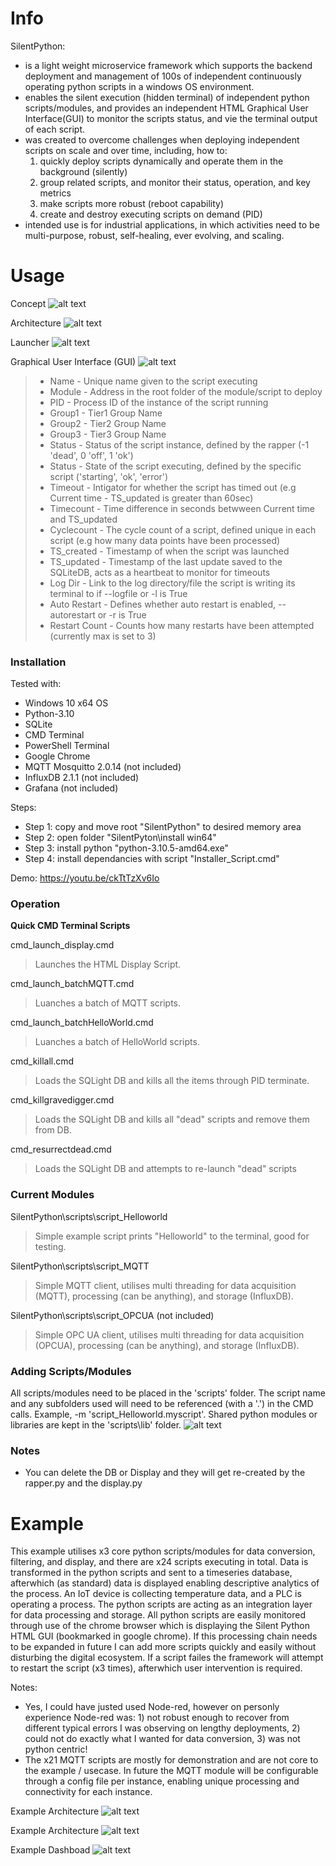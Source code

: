 # Info

SilentPython:
- is a light weight microservice framework which supports the backend deployment and management of 100s of independent continuously operating python scripts in a windows OS environment. 
- enables the silent execution (hidden terminal) of independent python scripts/modules, and provides an independent HTML Graphical User Interface(GUI) to monitor the scripts status, and vie the terminal output of each script.
- was created to overcome challenges when deploying independent scripts on scale and over time, including, how to:
    1. quickly deploy scripts dynamically and operate them in the background (silently)
    2. group related scripts, and monitor their status, operation, and key metrics
    3. make scripts more robust (reboot capability)
    4. create and destroy executing scripts on demand (PID)
- intended use is for industrial applications, in which activities need to be multi-purpose, robust, self-healing, ever evolving, and scaling.

# Usage
Concept
![alt text](https://github.com/jmor2000/SilentPython/blob/eff18374352fda133cb19c917335cd9111257aee/img/SP%20Scope.JPG?raw=true)

Architecture
![alt text](https://github.com/jmor2000/SilentPython/blob/db88932ce6032c21e34c71e9dce0a891bf5bc359/img/Architecture.PNG?raw=true)

Launcher
![alt text](https://github.com/jmor2000/SilentPython/blob/9f0ab07e4220a9483fabd02aca8e6d51bb3b33be/img/Launch%20Script.JPG?raw=true)

Graphical User Interface (GUI)
![alt text](https://github.com/jmor2000/SilentPython/blob/744e206cb2ec94538453e8ecc8398d7f95f2568f/img/HTML-Display.PNG?raw=true)
>- Name          - Unique name given to the script executing
>- Module        - Address in the root folder of the module/script to deploy
>- PID           - Process ID of the instance of the script running
>- Group1        - Tier1 Group Name
>- Group2        - Tier2 Group Name
>- Group3        - Tier3 Group Name
>- Status        - Status of the script instance, defined by the rapper (-1 'dead', 0 'off', 1 'ok')
>- Status        - State of the script executing, defined by the specific script ('starting', 'ok', 'error')
>- Timeout       - Intigator for whether the script has timed out (e.g Current time - TS_updated is greater than 60sec)
>- Timecount     - Time difference in seconds betwween Current time and TS_updated
>- Cyclecount    - The cycle count of a script, defined unique in each script (e.g how many data points have been processed)
>- TS_created    - Timestamp of when the script was launched
>- TS_updated    - Timestamp of the last update saved to the SQLiteDB, acts as a heartbeat to monitor for timeouts
>- Log Dir       - Link to the log directory/file the script is writing its terminal to if --logfile or -l is True
>- Auto Restart  - Defines whether auto restart is enabled, --autorestart or -r is True
>- Restart Count - Counts how many restarts have been attempted (currently max is set to 3)

### Installation

Tested with:
- Windows 10 x64 OS
- Python-3.10
- SQLite 
- CMD Terminal
- PowerShell Terminal
- Google Chrome
- MQTT Mosquitto 2.0.14 (not included)
- InfluxDB 2.1.1 (not included)
- Grafana (not included)

Steps:
- Step 1: copy and move root "SilentPython" to desired memory area
- Step 2: open folder "SilentPyton\install win64"
- Step 3: install python "python-3.10.5-amd64.exe"
- Step 4: install dependancies with script "Installer_Script.cmd"

Demo: https://youtu.be/ckTtTzXv6Io

### Operation

**Quick CMD Terminal Scripts**

cmd_launch_display.cmd 
> Launches the HTML Display Script.
  
cmd_launch_batchMQTT.cmd
> Luanches a batch of MQTT scripts.

cmd_launch_batchHelloWorld.cmd
> Luanches a batch of HelloWorld scripts.

cmd_killall.cmd
> Loads the SQLight DB and kills all the items through PID terminate.

cmd_killgravedigger.cmd
> Loads the SQLight DB and kills all "dead" scripts and remove them from DB.
  
cmd_resurrectdead.cmd
> Loads the SQLight DB and attempts to re-launch "dead" scripts

### Current Modules

SilentPython\scripts\script_Helloworld
> Simple example script prints "Helloworld" to the terminal, good for testing.

SilentPython\scripts\script_MQTT
> Simple MQTT client, utilises multi threading for data acquisition (MQTT), processing (can be anything), and storage (InfluxDB).

SilentPython\scripts\script_OPCUA (not included)
> Simple OPC UA client, utilises multi threading for data acquisition (OPCUA), processing (can be anything), and storage (InfluxDB).

### Adding Scripts/Modules

All scripts/modules need to be placed in the 'scripts' folder. The script name and any subfolders used will need to be referenced (with a '.') in the CMD calls.
Example, -m 'script_Helloworld.myscript'. Shared python modules or libraries are kept in the 'scripts\lib' folder.
![alt text](https://github.com/jmor2000/SilentPython/blob/a6a1fd9a176a59e97454cf610a9992cc0258fe63/img/modules%20directory.JPG?raw=true)

### Notes
- You can delete the DB or Display and they will get re-created by the rapper.py and the display.py

# Example

This example utilises x3 core python scripts/modules for data conversion, filtering, and display, and there are x24 scripts executing in total.
Data is transformed in the python scripts and sent to a timeseries database, afterwhich (as standard) data is displayed enabling descriptive analytics of the process. An IoT device is collecting temperature data, and a PLC is operating a process. The python scripts are acting as an integration layer for data processing and storage. All python scripts are easily monitored through use of the chrome browser which is displaying the Silent Python HTML GUI (bookmarked in google chrome). If this processing chain needs to be expanded in future I can add more scripts quickly and easily without disturbing the digital ecosystem. If a script failes the framework will attempt to restart the script (x3 times), afterwhich user intervention is required.

Notes:
- Yes, I could have justed used Node-red, however on personly experience Node-red was: 1) not robust enough to recover from different typical errors I was observing on lengthy deployments, 2) could not do exactly what I wanted for data conversion, 3) was not python centric!
- The x21 MQTT scripts are mostly for demonstration and are not core to the example / usecase. In future the MQTT module will be configurable through a config file per instance, enabling unique processing and connectivity for each instance.

Example Architecture
![alt text](https://github.com/jmor2000/SilentPython/blob/1a02599396ca62c931f3fbc1b8e6293bf9b12c7d/img/example%20Architecture.JPG?raw=true)

Example Architecture
![alt text](https://github.com/jmor2000/SilentPython/blob/1a02599396ca62c931f3fbc1b8e6293bf9b12c7d/img/example%20GUI.JPG?raw=true)

Example Dashboad
![alt text](https://github.com/jmor2000/SilentPython/blob/1a02599396ca62c931f3fbc1b8e6293bf9b12c7d/img/example%20Dashboard.JPG?raw=true)





